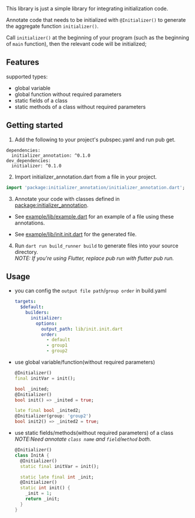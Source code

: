 <!-- 
This README describes the package. If you publish this package to pub.dev,
this README's contents appear on the landing page for your package.

For information about how to write a good package README, see the guide for
[writing package pages](https://dart.dev/guides/libraries/writing-package-pages). 

For general information about developing packages, see the Dart guide for
[creating packages](https://dart.dev/guides/libraries/create-library-packages)
and the Flutter guide for
[developing packages and plugins](https://flutter.dev/developing-packages). 
-->

This library is just a simple library for integrating initialization code.

Annotate code that needs to be initialized with `@Initializer()` to generate the aggregate function `initializer()`.

Call `initializer()` at the beginning of your program (such as the beginning of `main` function), then the relevant code will be initialized;

## Features

supported types:
- global variable
- global function without required parameters
- static fields of a class 
- static methods of a class without required parameters

## Getting started

1. Add the following to your project's pubspec.yaml and run pub get.
  ```
  dependencies:
    initializer_annotation: ^0.1.0
  dev_dependencies:
    initializer: ^0.1.0
  ```
2. Import initializer_annotation.dart from a file in your project.
  ```dart
  import 'package:initializer_annotation/initializer_annotation.dart';
  ```
3. Annotate your code with classes defined in [package:initializer_annotation](https://pub.dev/packages/initializer_annotation).
- See [example/lib/example.dart](https://github.com/Krysl/initializer.dart/blob/main/example/lib/example.dart) for an example of a file using these annotations.

- See [example/lib/init.init.dart](https://github.com/Krysl/initializer.dart/blob/main/example/lib/init.init.dart) for the generated file.
4. Run `dart run build_runner build` to generate files into your source directory.  
  *NOTE: If you're using Flutter, replace pub run with flutter pub run.*

## Usage

- you can config the `output file path`/`group order` in build.yaml
  ```yaml
  targets:
    $default:
      builders:
        initializer:
          options:
            output_path: lib/init.init.dart
            order:
              - default
              - group1
              - group2
  ```
- use global variable/function(without required parameters)
  ```dart
  @Initializer()
  final initVar = init();

  bool _inited;
  @Initializer()
  bool init() => _inited = true;

  late final bool _inited2;
  @Initializer(group: 'group2')
  bool init2() => _inited2 = true;
  ```
- use static fields/methods(without required parameters) of a class
*NOTE:Need annotate `class name` and `field`/`method` both.*

  ```dart
  @Initializer()
  class InitA {
    @Initializer()
    static final initVar = init();

    static late final int _init;
    @Initializer()
    static int init() {
      _init = 1;
      return _init;
    }
  }
  ```
